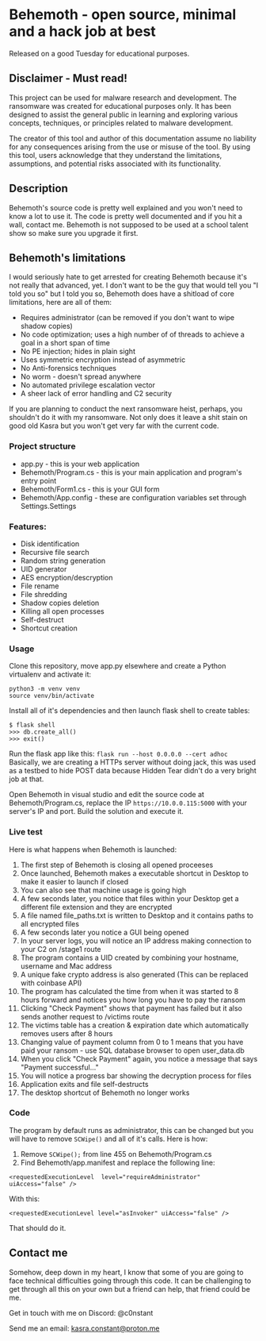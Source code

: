 # Behemoth - open source, minimal and a hack job at best
Released on a good Tuesday for educational purposes.


## Disclaimer - Must read!
This project can be used for malware research and development. The ransomware was created for educational purposes only. It has been designed to assist the general public in learning and exploring various concepts, techniques, or principles related to malware development. 

The creator of this tool and author of this documentation assume no liability for any consequences arising from the use or misuse of the tool. By using this tool, users acknowledge that they understand the limitations, assumptions, and potential risks associated with its functionality.


## Description
Behemoth's source code is pretty well explained and you won't need to know a lot to use it. The code is pretty well documented and if you hit a wall, contact me. Behemoth is not supposed to be used at a school talent show so make sure you upgrade it first.


## Behemoth's limitations
I would seriously hate to get arrested for creating Behemoth because it's not really that advanced, yet. 
I don't want to be the guy that would tell you "I told you so" but I told you so, Behemoth does have a shitload of core limitations, here are all of them:
* Requires administrator (can be removed if you don't want to wipe shadow copies)
* No code optimization; uses a high number of of threads to achieve a goal in a short span of time
* No PE injection; hides in plain sight 
* Uses symmetric encryption instead of asymmetric 
* No Anti-forensics techniques 
* No worm - doesn't spread anywhere 
* No automated privilege escalation vector 
* A sheer lack of error handling and C2 security

If you are planning to conduct the next ransomware heist, perhaps, you shouldn't do it with my ransomware. Not only does it leave a shit stain on good old Kasra but you won't get very far with the current code.


### Project structure
* app.py - this is your web application
* Behemoth/Program.cs - this is your main application and program's entry point
* Behemoth/Form1.cs - this is your GUI form
* Behemoth/App.config - these are configuration variables set through Settings.Settings


### Features:
* Disk identification
* Recursive file search
* Random string generation
* UID generator
* AES encryption/descryption
* File rename
* File shredding 
* Shadow copies deletion
* Killing all open processes
* Self-destruct 
* Shortcut creation


### Usage
Clone this repository, move app.py elsewhere and create a Python virtualenv and activate it:
```
python3 -m venv venv
source venv/bin/activate
```

Install all of it's dependencies and then launch flask shell to create tables:
```
$ flask shell
>>> db.create_all()
>>> exit()
```
Run the flask app like this:
`flask run --host 0.0.0.0 --cert adhoc`
Basically, we are creating a HTTPs server without doing jack, this was used as a testbed to hide POST data because Hidden Tear didn't do a very bright job at that.

Open Behemoth in visual studio and edit the source code at Behemoth/Program.cs, replace the IP `https://10.0.0.115:5000` with your server's IP and port. Build the solution and execute it.


### Live test
Here is what happens when Behemoth is launched:
1. The first step of Behemoth is closing all opened proceeses
2. Once launched, Behemoth makes a executable shortcut in Desktop to make it easier to launch if closed
3. You can also see that machine usage is going high 
4. A few seconds later, you notice that files within your Desktop get a different file extension and they are encrypted
5. A file named file_paths.txt is written to Desktop and it contains paths to all encrypted files 
6. A few seconds later you notice a GUI being opened 
7. In your server logs, you will notice an IP address making connection to your C2 on /stage1 route
8. The program contains a UID created by combining your hostname, username and Mac address
9. A unique fake crypto address is also generated (This can be replaced with coinbase API)
10. The program has calculated the time from when it was started to 8 hours forward and notices you how long you have to pay the ransom
11. Clicking "Check Payment" shows that payment has failed but it also sends another request to /victims route
12. The victims table has a creation & expiration date which automatically removes users after 8 hours 
13. Changing value of payment column from 0 to 1 means that you have paid your ransom - use SQL database browser to open user_data.db
14. When you click "Check Payment" again, you notice a message that says "Payment successful..."
15. You will notice a progress bar showing the decryption process for files 
16. Application exits and file self-destructs 
17. The desktop shortcut of Behemoth no longer works


### Code 
The program by default runs as administrator, this can be changed but you will have to remove `SCWipe()` and all of it's calls. Here is how:
1. Remove `SCWipe();` from line 455 on Behemoth/Program.cs
2. Find Behemoth/app.manifest and replace the following line:

`<requestedExecutionLevel  level="requireAdministrator" uiAccess="false" />`

With this:

`<requestedExecutionLevel level="asInvoker" uiAccess="false" />`

That should do it.


## Contact me
Somehow, deep down in my heart, I know that some of you are going to face technical difficulties going through this code. It can be challenging to get through all this on your own but a friend can help, that friend could be me. 

Get in touch with me on Discord: @c0nstant

Send me an email: kasra.constant@proton.me
